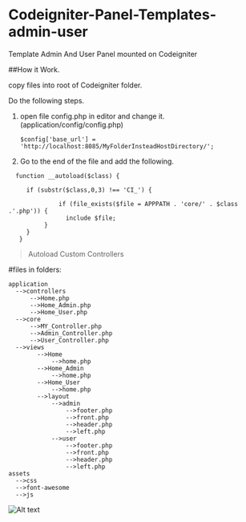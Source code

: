# Codeigniter-Panel-Templates-admin-user
Template Admin And User Panel mounted on Codeigniter


##How it Work.

copy files into root of Codeigniter folder.

Do the following steps.

1. open file config.php in editor and change it.(application/config/config.php)

    ```
    $config['base_url'] = 'http://localhost:8085/MyFolderInsteadHostDirectory/';
   ```
2. Go to the end of the file and add the following.  
 ```
   function __autoload($class) {
   
      if (substr($class,0,3) !== 'CI_') { 
      
               if (file_exists($file = APPPATH . 'core/' . $class .'.php')) {
                 include $file;
           }        
      }    
    }
  ```
  >Autoload Custom Controllers

  #files in folders:
  ```
  application
    -->controllers
        -->Home.php
        -->Home_Admin.php
        -->Home_User.php
    -->core
        -->MY_Controller.php
        -->Admin_Controller.php
        -->User_Controller.php
    -->views
          -->Home
              -->home.php                
          -->Home_Admin
              -->home.php
          -->Home_User
              -->home.php
          -->layout
              -->admin
                  -->footer.php
                  -->front.php
                  -->header.php
                  -->left.php
              -->user
                  -->footer.php
                  -->front.php
                  -->header.php
                  -->left.php
  assets
    -->css
    -->font-awesome
    -->js
  ```
  ![Alt text](https://github.com/hamedhossani/Codeigniter-panel-Templates-admin---user/blob/master/screen-shot.PNG?raw=true "Optional Title")
